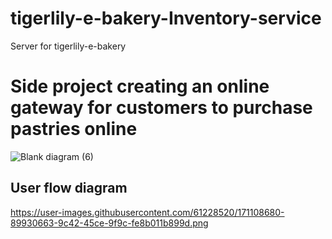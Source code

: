 # tigerlily-e-bakery-Inventory-service

Server for tigerlily-e-bakery

<h1>Side project creating an online gateway for customers to purchase pastries online</h1>

![Blank diagram (6)](https://user-images.githubusercontent.com/61228520/146638693-4369d995-921c-4b6c-958e-55a14242ea0d.png)

<h2>User flow diagram</h2>


https://user-images.githubusercontent.com/61228520/171108680-89930663-9c42-45ce-9f9c-fe8b011b899d.png
